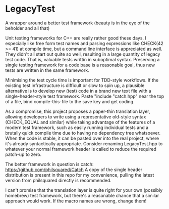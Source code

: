 # LegacyTest
A wrapper around a better test framework (beauty is in the eye of the beholder and all that)

Unit testing frameworks for C++ are really rather good these days. I especially like free form test names and parsing expressions like CHECK(42 >= 41) at compile time, but a command line interface is appreciated as well. They didn't all start out quite so well, resulting in a large quantity of legacy test code. That is, valuable tests writtin in suboptimal syntax. Preserving a single testing framework for a code base is a reasonable goal, thus new tests are written in the same framework.

Minimising the test cycle time is important for TDD-style workflows. If the existing test infrastructure is difficult or slow to spin up, a plausible alternative is to develop new (test) code in a brand new text file with a single-header-style test framework. Paste "include "catch.hpp" near the top of a file, bind compile-this-file to the save key and get coding.

As a compromise, this project proposes a paper-thin translation layer, allowing developers to write using a representative old-style syntax (CHECK_EQUAL and similar) while taking advantage of the features of a modern test framework, such as easily running individual tests and a brutally quick compile time due to having no dependency tree whatsoever. When the code is stable, it can be pasted over into the real project, where it's already syntactically appropriate. Consider renaming LegacyTest.hpp to whatever your normal framework header is called to reduce the required patch-up to zero.

The better framework in question is catch: https://github.com/philsquared/Catch
A copy of the single header distribution is present in this repo for my convenience, pulling the latest version from philsquared directly is recommended.

I can't promise that the translation layer is quite right for your own (possibly homebrew) test framework, but there's a reasonable chance that a similar approach would work. If the macro names are wrong, change them!